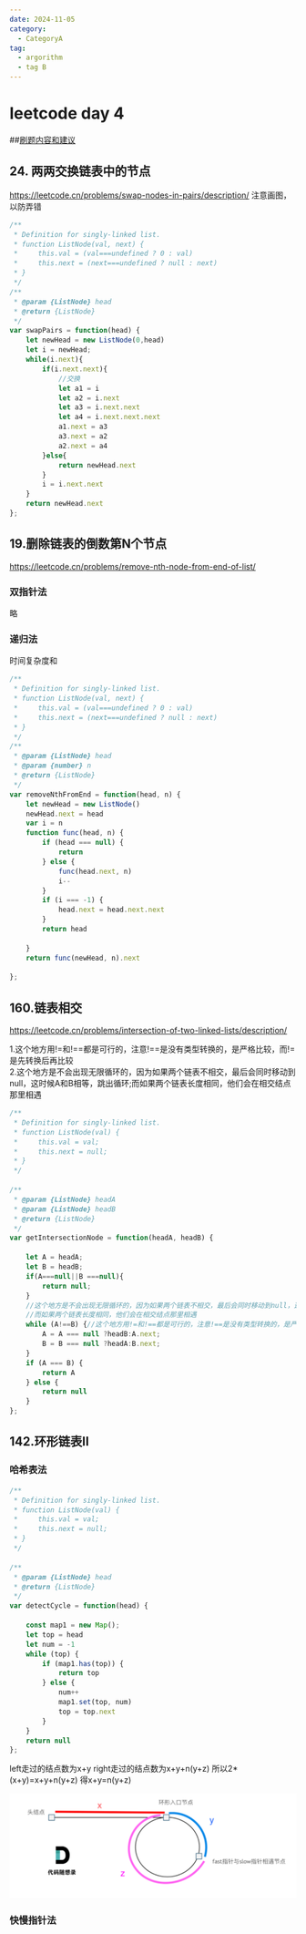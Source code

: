```yaml
---
date: 2024-11-05
category:
  - CategoryA
tag:
  - argorithm
  - tag B
---
```


# leetcode day 4
##[刷题内容和建议](https://docs.qq.com/doc/DUFNjYUxYRHRVWklp)

## 24. 两两交换链表中的节点
<https://leetcode.cn/problems/swap-nodes-in-pairs/description/>
注意画图，以防弄错
```javascript
/**
 * Definition for singly-linked list.
 * function ListNode(val, next) {
 *     this.val = (val===undefined ? 0 : val)
 *     this.next = (next===undefined ? null : next)
 * }
 */
/**
 * @param {ListNode} head
 * @return {ListNode}
 */
var swapPairs = function(head) {
    let newHead = new ListNode(0,head)
    let i = newHead;
    while(i.next){
        if(i.next.next){
            //交换
            let a1 = i
            let a2 = i.next
            let a3 = i.next.next
            let a4 = i.next.next.next
            a1.next = a3
            a3.next = a2
            a2.next = a4
        }else{
            return newHead.next
        }
        i = i.next.next
    }
    return newHead.next
};
```

## 19.删除链表的倒数第N个节点 
<https://leetcode.cn/problems/remove-nth-node-from-end-of-list/> 
### 双指针法
略
### 递归法
时间复杂度和
```javascript
/**
 * Definition for singly-linked list.
 * function ListNode(val, next) {
 *     this.val = (val===undefined ? 0 : val)
 *     this.next = (next===undefined ? null : next)
 * }
 */
/**
 * @param {ListNode} head
 * @param {number} n
 * @return {ListNode}
 */
var removeNthFromEnd = function(head, n) {
    let newHead = new ListNode()
    newHead.next = head
    var i = n
    function func(head, n) {
        if (head === null) {
            return
        } else {
            func(head.next, n)
            i--
        }
        if (i === -1) {
            head.next = head.next.next
        }
        return head

    }
    return func(newHead, n).next

};
```
## 160.链表相交
<https://leetcode.cn/problems/intersection-of-two-linked-lists/description/>

1.这个地方用!=和!==都是可行的，注意!==是没有类型转换的，是严格比较，而!=是先转换后再比较  
2.这个地方是不会出现无限循环的，因为如果两个链表不相交，最后会同时移动到null，这时候A和B相等，跳出循环;而如果两个链表长度相同，他们会在相交结点那里相遇
```javascript
/**
 * Definition for singly-linked list.
 * function ListNode(val) {
 *     this.val = val;
 *     this.next = null;
 * }
 */

/**
 * @param {ListNode} headA
 * @param {ListNode} headB
 * @return {ListNode}
 */
var getIntersectionNode = function(headA, headB) {

    let A = headA;
    let B = headB;
    if(A===null||B ===null){
        return null;
    }
    //这个地方是不会出现无限循环的，因为如果两个链表不相交，最后会同时移动到null，这时候A和B相等，跳出循环
    //而如果两个链表长度相同，他们会在相交结点那里相遇
    while (A!==B) {//这个地方用!=和!==都是可行的，注意!==是没有类型转换的，是严格比较，而!=是先转换后再比较
        A = A === null ?headB:A.next;
        B = B === null ?headA:B.next;
    }
    if (A === B) {
        return A
    } else {
        return null
    }
};
```

## 142.环形链表II 

### 哈希表法
```javascript
/**
 * Definition for singly-linked list.
 * function ListNode(val) {
 *     this.val = val;
 *     this.next = null;
 * }
 */

/**
 * @param {ListNode} head
 * @return {ListNode}
 */
var detectCycle = function(head) {
    
    const map1 = new Map();
    let top = head
    let num = -1
    while (top) {
        if (map1.has(top)) {
            return top
        } else {
            num++
            map1.set(top, num)
            top = top.next
        }
    }
    return null
};
```
left走过的结点数为x+y
right走过的结点数为x+y+n(y+z)
所以2*(x+y)=x+y+n(y+z)
得x+y=n(y+z)

![img](/leetcode-day-4/142.png)
### 快慢指针法


